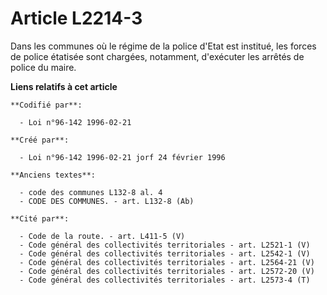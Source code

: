 # Article L2214-3

Dans les communes où le régime de la police d'Etat est institué, les forces de police étatisée sont chargées, notamment,
d'exécuter les arrêtés de police du maire.

**Liens relatifs à cet article**

	**Codifié par**:

	  - Loi n°96-142 1996-02-21

	**Créé par**:

	  - Loi n°96-142 1996-02-21 jorf 24 février 1996

	**Anciens textes**:

	  - code des communes L132-8 al. 4
	  - CODE DES COMMUNES. - art. L132-8 (Ab)

	**Cité par**:

	  - Code de la route. - art. L411-5 (V)
	  - Code général des collectivités territoriales - art. L2521-1 (V)
	  - Code général des collectivités territoriales - art. L2542-1 (V)
	  - Code général des collectivités territoriales - art. L2564-21 (V)
	  - Code général des collectivités territoriales - art. L2572-20 (V)
	  - Code général des collectivités territoriales - art. L2573-4 (T)

